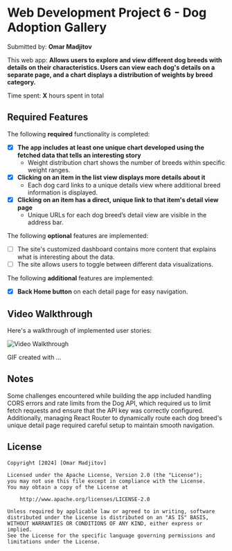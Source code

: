 # Web Development Project 6 - Dog Adoption Gallery

Submitted by: **Omar Madjitov**

This web app: **Allows users to explore and view different dog breeds with details on their characteristics. Users can view each dog's details on a separate page, and a chart displays a distribution of weights by breed category.**

Time spent: **X** hours spent in total

## Required Features

The following **required** functionality is completed:

- [x] **The app includes at least one unique chart developed using the fetched data that tells an interesting story**
  - Weight distribution chart shows the number of breeds within specific weight ranges.
- [x] **Clicking on an item in the list view displays more details about it**
  - Each dog card links to a unique details view where additional breed information is displayed.
- [x] **Clicking on an item has a direct, unique link to that item's detail view page**
  - Unique URLs for each dog breed’s detail view are visible in the address bar.

The following **optional** features are implemented:

- [ ] The site's customized dashboard contains more content that explains what is interesting about the data.
- [ ] The site allows users to toggle between different data visualizations.

The following **additional** features are implemented:

* [x] **Back Home button** on each detail page for easy navigation.

## Video Walkthrough

Here's a walkthrough of implemented user stories:

<img src='http://i.imgur.com/link/to/your/gif/file.gif' title='Video Walkthrough' width='' alt='Video Walkthrough' />

<!-- Replace this with whatever GIF tool you used! -->
GIF created with ...  
<!-- Recommended tools:
[Kap](https://getkap.co/) for macOS
[ScreenToGif](https://www.screentogif.com/) for Windows
[peek](https://github.com/phw/peek) for Linux. -->

## Notes

Some challenges encountered while building the app included handling CORS errors and rate limits from the Dog API, which required us to limit fetch requests and ensure that the API key was correctly configured. Additionally, managing React Router to dynamically route each dog breed's unique detail page required careful setup to maintain smooth navigation.

## License

    Copyright [2024] [Omar Madjitov]

    Licensed under the Apache License, Version 2.0 (the "License");
    you may not use this file except in compliance with the License.
    You may obtain a copy of the License at

        http://www.apache.org/licenses/LICENSE-2.0

    Unless required by applicable law or agreed to in writing, software
    distributed under the License is distributed on an "AS IS" BASIS,
    WITHOUT WARRANTIES OR CONDITIONS OF ANY KIND, either express or implied.
    See the License for the specific language governing permissions and
    limitations under the License.